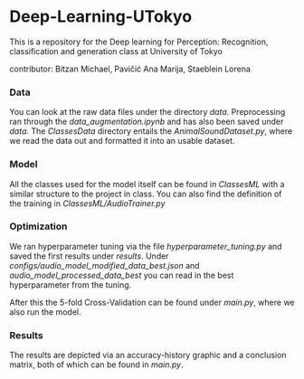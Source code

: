 # Deep-Learning-UTokyo
This is a repository for the Deep learning for Perception: Recognition, classification and generation class at University of Tokyo

contributor: Bitzan Michael, Pavičić Ana Marija, Staeblein Lorena


### Data
You can look at the raw data files under the directory *data*. Preprocessing ran through the *data_augmentation.ipynb* and has also been saved under *data*. The *ClassesData* directory entails the *AnimalSoundDataset.py*, where we read the data out and formatted it into an usable dataset.

### Model
All the classes used for the model itself can be found in *ClassesML* with a similar structure to the project in class. You can also find the definition of the training in *ClassesML/AudioTrainer.py*

### Optimization
We ran hyperparameter tuning via the file *hyperparameter_tuning.py* and saved the first results under *results*. Under *configs/audio_model_modified_data_best.json* and *audio_model_processed_data_best*  you can read in the best hyperparameter from the tuning.

After this the 5-fold Cross-Validation can be found under *main.py*, where we also run the model.

### Results
The results are depicted via an accuracy-history graphic and a conclusion matrix, both of which can be found in *main.py*.